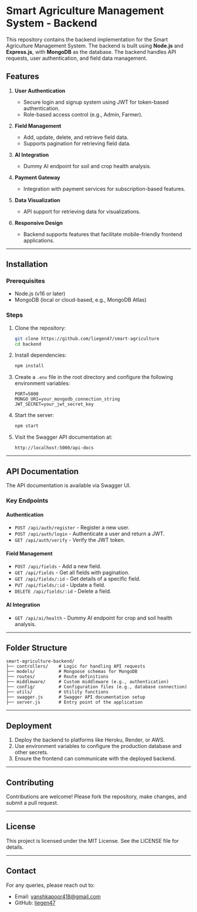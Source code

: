 # Smart Agriculture Management System - Backend

This repository contains the backend implementation for the Smart Agriculture Management System. The backend is built using **Node.js** and **Express.js**, with **MongoDB** as the database. The backend handles API requests, user authentication, and field data management.

## Features

1. **User Authentication**
   - Secure login and signup system using JWT for token-based authentication.
   - Role-based access control (e.g., Admin, Farmer).

2. **Field Management**
   - Add, update, delete, and retrieve field data.
   - Supports pagination for retrieving field data.

3. **AI Integration**
   - Dummy AI endpoint for soil and crop health analysis.

4. **Payment Gateway**
   - Integration with payment services for subscription-based features.

5. **Data Visualization**
   - API support for retrieving data for visualizations.

6. **Responsive Design**
   - Backend supports features that facilitate mobile-friendly frontend applications.

---

## Installation

### Prerequisites

- Node.js (v16 or later)
- MongoDB (local or cloud-based, e.g., MongoDB Atlas)

### Steps

1. Clone the repository:
   ```bash
   git clone https://github.com/liegen47/smart-agriculture
   cd backend
   ```

2. Install dependencies:
   ```bash
   npm install
   ```

3. Create a `.env` file in the root directory and configure the following environment variables:
   ```env
   PORT=5000
   MONGO_URI=your_mongodb_connection_string
   JWT_SECRET=your_jwt_secret_key
   ```

4. Start the server:
   ```bash
   npm start
   ```

5. Visit the Swagger API documentation at:
   ```
   http://localhost:5000/api-docs
   ```

---

## API Documentation

The API documentation is available via Swagger UI.

### Key Endpoints

#### Authentication
- `POST /api/auth/register` - Register a new user.
- `POST /api/auth/login` - Authenticate a user and return a JWT.
- `GET /api/auth/verify` - Verify the JWT token.

#### Field Management
- `POST /api/fields` - Add a new field.
- `GET /api/fields` - Get all fields with pagination.
- `GET /api/fields/:id` - Get details of a specific field.
- `PUT /api/fields/:id` - Update a field.
- `DELETE /api/fields/:id` - Delete a field.

#### AI Integration
- `GET /api/ai/health` - Dummy AI endpoint for crop and soil health analysis.

---

## Folder Structure

```
smart-agriculture-backend/
├── controllers/    # Logic for handling API requests
├── models/         # Mongoose schemas for MongoDB
├── routes/         # Route definitions
├── middleware/     # Custom middleware (e.g., authentication)
├── config/         # Configuration files (e.g., database connection)
├── utils/          # Utility functions
├── swagger.js      # Swagger API documentation setup
├── server.js       # Entry point of the application
```

---

## Deployment

1. Deploy the backend to platforms like Heroku, Render, or AWS.
2. Use environment variables to configure the production database and other secrets.
3. Ensure the frontend can communicate with the deployed backend.

---

## Contributing

Contributions are welcome! Please fork the repository, make changes, and submit a pull request.

---

## License

This project is licensed under the MIT License. See the LICENSE file for details.

---

## Contact

For any queries, please reach out to:
- Email: vanshkapoor418@gmail.com
- GitHub: [liegen47](https://github.com/Liegen47)

